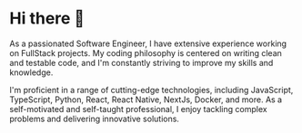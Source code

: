 # Hi there 👋

As a passionated Software Engineer, I have extensive experience working on FullStack projects.
My coding philosophy is centered on writing clean and testable code, and I'm constantly striving to improve my skills and knowledge.

I'm proficient in a range of cutting-edge technologies, including JavaScript, TypeScript, Python, React, React Native, NextJs, Docker, and more.
As a self-motivated and self-taught professional, I enjoy tackling complex problems and delivering innovative solutions.
